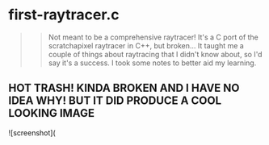 # first-raytracer.c
>> Not meant to be a comprehensive raytracer! It's a C port of the scratchapixel raytracer in C++, but broken... It taught me a couple of things about raytracing that I didn't know about, so I'd say it's a success. I took some notes to better aid my learning.

## **HOT TRASH! KINDA BROKEN AND I HAVE NO IDEA WHY! BUT IT DID PRODUCE A COOL LOOKING IMAGE**



![screenshot](
